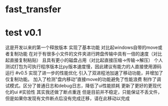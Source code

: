 # fast_transfer
# test v0.1
这是开发以来的第一个释放版本
实现了基本功能
对比起windows自带的move或者复制功能
在对于有很多小文件的文件夹进行跨盘传输中具有一倍的速度（对比起直接复制粘贴）
且具有更小的磁盘占用（对比起直接压缩->传输->解压）
个人测试打包为可执行程序版本比py版本速度慢，因此建议有能力的人直接使用源码运行
#v0.5
实现了进一步的性能优化
引入了双进程池加速了移动功能，并增加了仅复制功能。
加入了检测"盘内移动”直接move的功能避免了性能浪费
制作了调试模式。区分了普通日志和debug日志，降低了ui性能损耗
更新了更好的更现代化的ui
#实验性
其实我还做了断点重连
但是目前并不稳定，只能保证不丢文件，但是如果你发现有文件断点后没有完成迁移，请在此移动以完成
